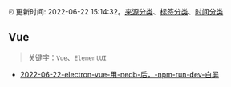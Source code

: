 :alarm_clock: 更新时间: 2022-06-22 15:14:32。[来源分类](../README.md)、[标签分类](../TAGS.md)、[时间分类](../TIMELINE.md)

## Vue


> 关键字：`Vue`、`ElementUI`



- [2022-06-22-electron-vue-用-nedb-后，-npm-run-dev-白屏](https://www.v2ex.com/t/861480) 
